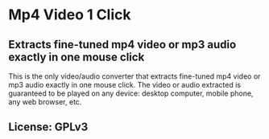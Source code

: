 # Mp4 Video 1 Click

## Extracts fine-tuned mp4 video or mp3 audio exactly in one mouse click

This is the only video/audio converter that extracts fine-tuned mp4 video or mp3 audio exactly in one mouse click. The video or audio extracted is guaranteed to be played on any device: desktop computer, mobile phone, any web browser, etc.

## License: GPLv3
